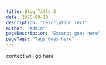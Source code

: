 ```yaml
--- 
title: Blog Title 3
date: 2025-09-10
description: "Description Text"
author: "Admin"
pageDescription: "Excerpt goes here"
pageTags: "Tags Goes here"
---
```


contect will go here
